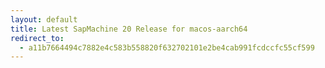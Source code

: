 ```yaml
---
layout: default
title: Latest SapMachine 20 Release for macos-aarch64
redirect_to:
  - a11b7664494c7882e4c583b558820f632702101e2be4cab991fcdccfc55cf599
---
```

